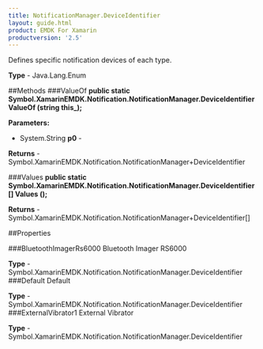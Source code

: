 ```yaml
---
title: NotificationManager.DeviceIdentifier
layout: guide.html 
product: EMDK For Xamarin 
productversion: '2.5' 
---
```

Defines specific notification devices of each type.

**Type** - Java.Lang.Enum

##Methods
###ValueOf
**public static Symbol.XamarinEMDK.Notification.NotificationManager.DeviceIdentifier ValueOf (string this_);**


        

**Parameters:** 

* System.String **p0** - 

**Returns** - Symbol.XamarinEMDK.Notification.NotificationManager+DeviceIdentifier

###Values
**public static Symbol.XamarinEMDK.Notification.NotificationManager.DeviceIdentifier[] Values ();**


        


**Returns** - Symbol.XamarinEMDK.Notification.NotificationManager+DeviceIdentifier[]

##Properties

###BluetoothImagerRs6000
Bluetooth Imager RS6000

**Type** - Symbol.XamarinEMDK.Notification.NotificationManager.DeviceIdentifier
###Default
Default

**Type** - Symbol.XamarinEMDK.Notification.NotificationManager.DeviceIdentifier
###ExternalVibrator1
External Vibrator

**Type** - Symbol.XamarinEMDK.Notification.NotificationManager.DeviceIdentifier


